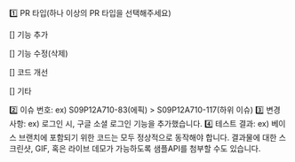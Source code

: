 1️⃣ PR 타입(하나 이상의 PR 타입을 선택해주세요)

[] 기능 추가

[] 기능 수정(삭제)

[] 코드 개선

[] 기타

2️⃣ 이슈 번호: ex) S09P12A710-83(에픽) > S09P12A710-117(하위 이슈)
3️⃣ 변경 사항: ex) 로그인 시, 구글 소셜 로그인 기능을 추가했습니다.
4️⃣ 테스트 결과: ex) 베이스 브랜치에 포함되기 위한 코드는 모두 정상적으로 동작해야 합니다. 결과물에 대한 스크린샷, GIF, 혹은 라이브 데모가 가능하도록 샘플API를 첨부할 수도 있습니다.
